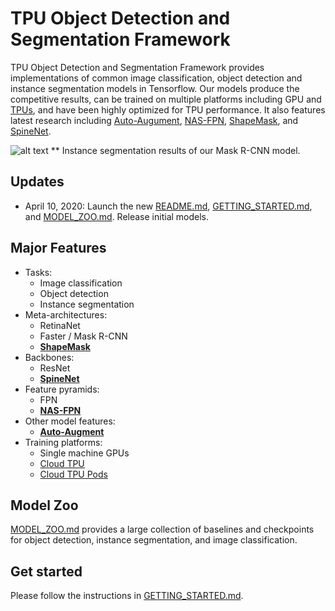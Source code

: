 # TPU Object Detection and Segmentation Framework

TPU Object Detection and Segmentation Framework provides implementations of
common image classification, object detection and instance segmentation models in Tensorflow.
Our models produce the competitive results,
can be trained on multiple platforms including GPU and [TPUs](https://cloud.google.com/tpu),
and have been highly optimized for TPU performance.
It also features latest research including
[Auto-Augument](https://arxiv.org/abs/1805.09501),
[NAS-FPN](https://arxiv.org/abs/1904.07392),
[ShapeMask](https://arxiv.org/abs/1904.03239), and
[SpineNet](https://arxiv.org/abs/1912.05027).

![alt text](https://storage.googleapis.com/gweb-cloudblog-publish/images/Mask_R-CNN_instance_segmentation_results..max-2000x2000.png)
 ** Instance segmentation results of our Mask R-CNN model.


## Updates

* April 10, 2020: Launch the new
[README.md](https://github.com/tensorflow/tpu/blob/master/models/official/detection/README.md),
[GETTING_STARTED.md](https://github.com/tensorflow/tpu/blob/master/models/official/detection/GETTING_STARTED.md), and
[MODEL_ZOO.md](https://github.com/tensorflow/tpu/blob/master/models/official/detection/MODEL_ZOO.md).
Release initial models.

## Major Features

* Tasks:
  - Image classification
  - Object detection
  - Instance segmentation
* Meta-architectures:
  - RetinaNet
  - Faster / Mask R-CNN
  - **[ShapeMask](https://arxiv.org/abs/1904.03239)**
* Backbones:
  - ResNet
  - **[SpineNet](https://arxiv.org/abs/1912.05027)**
* Feature pyramids:
  - FPN
  - **[NAS-FPN](https://arxiv.org/abs/1904.07392)**
* Other model features:
  - **[Auto-Augment](https://arxiv.org/abs/1805.09501)**
* Training platforms:
  - Single machine GPUs
  - [Cloud TPU](https://cloud.google.com/tpu)
  - [Cloud TPU Pods](https://cloud.google.com/blog/products/ai-machine-learning/googles-scalable-supercomputers-for-machine-learning-cloud-tpu-pods-are-now-publicly-available-in-beta)


## Model Zoo

[MODEL_ZOO.md](https://github.com/tensorflow/tpu/blob/master/models/official/detection/MODEL_ZOO.md)
provides a large collection of baselines and checkpoints for object detection, instance segmentation, and image classification.


## Get started

Please follow the instructions in [GETTING_STARTED.md](https://github.com/tensorflow/tpu/blob/master/models/official/detection/GETTING_STARTED.md).
